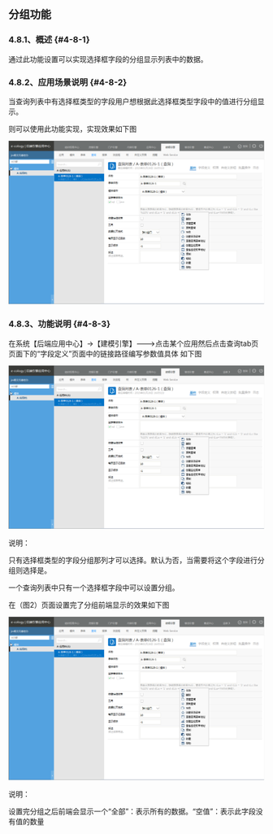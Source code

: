 ## 分组功能

### ****4.8.1、概述**** {#4-8-1}

通过此功能设置可以实现选择框字段的分组显示列表中的数据。

### ****4.8.2、应用场景说明**** {#4-8-2}

当查询列表中有选择框类型的字段用户想根据此选择框类型字段中的值进行分组显示。

则可以使用此功能实现，实现效果如下图

![E:\重要文件备份\ecology正式系统知识树图片(余海群提供)\20042\images\1401603](../assets/ezhong_yao_wen_jian_bei_4efd5c_ecology_zheng_shi_xi_tong_zhi_shi_shu_tu_724728_yu_hai_qun_ti_4f9b295c_2.png)

### ****4.8.3、功能说明**** {#4-8-3}

在系统【后端应用中心】→【建模引擎】---&gt;点击某个应用然后点击查询tab页页面下的“字段定义”页面中的链接路径编写参数值具体 如下图

![E:\重要文件备份\ecology正式系统知识树图片(余海群提供)\20042\images\1401609](../assets/ezhong_yao_wen_jian_bei_4efd5c_ecology_zheng_shi_xi_tong_zhi_shi_shu_tu_724728_yu_hai_qun_ti_4f9b295c_2.png)

说明：

只有选择框类型的字段分组那列才可以选择。默认为否，当需要将这个字段进行分组则选择是。

一个查询列表中只有一个选择框字段中可以设置分组。

在（图2）页面设置完了分组前端显示的效果如下图

![E:\重要文件备份\ecology正式系统知识树图片(余海群提供)\20042\images\1401613](../assets/ezhong_yao_wen_jian_bei_4efd5c_ecology_zheng_shi_xi_tong_zhi_shi_shu_tu_724728_yu_hai_qun_ti_4f9b295c_2.png)

说明：

设置完分组之后前端会显示一个“全部”：表示所有的数据。“空值”：表示此字段没有值的数量